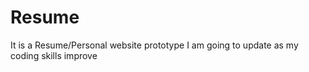 # Resume
It is a Resume/Personal website prototype I am going to update as my coding skills improve
